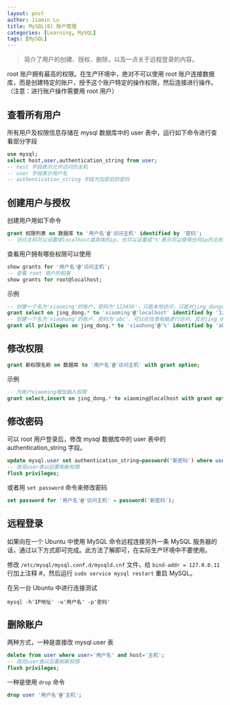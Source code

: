 ```yaml
---
layout: post
author: Jiamin Lu
title: MySQL(8) 账户管理
categories: [Learning, MySQL]
tags: [MySQL]
---
```


> 简介了用户的创建、授权、删除，以及一点关于远程登录的内容。

root 账户拥有最高的权限。在生产环境中，绝对不可以使用 root 账户连接数据库，而是创建特定的账户，授予这个账户特定的操作权限，然后连接进行操作。（注意：进行账户操作需要用 root 用户）

## 查看所有用户

所有用户及权限信息存储在 mysql 数据库中的 user 表中，运行如下命令进行查看部分字段

```sql
use mysql;
select host,user,authentication_string from user;
-- host 字段表示允许访问的主机
-- user 字段表示用户名
-- authentication_string 字段为加密后的密码
```

## 创建用户与授权

创建用户用如下命令

```sql
grant 权限列表 on 数据库 to '用户名'@'访问主机' identified by '密码';
-- 访问主机可以设置成localhost或具体的ip，也可以设置成'%'表示可以使用任何ip的主机登录访问此数据库
```

查看用户拥有哪些权限可以使用

```sql
show grants for '用户名'@'访问主机';
-- 查看 root 用户的权限
show grants for root@localhost;
```

示例

```sql
-- 创建一个名为'xiaoming'的账户，密码为'123456'，只能本地访问，只能对jing_dong数据库里的所有表进行读操作
grant select on jing_dong.* to 'xiaoming'@'localhost' identified by '123456';
-- 创建一个名为'xiaohong'的账户，密码为'abc'，可以在任意电脑进行访问，且对jing_dong数据库拥有所有的权限
grant all privileges on jing_dong.* to 'xiaohong'@'%' identified by 'abc';
```

## 修改权限

```sql
grant 新权限名称 on 数据库 to '用户名'@'访问主机' with grant option;
```

示例

```sql
-- 为账户xiaoming增加插入权限
grant select,insert on jing_dong.* to xiaoming@localhost with grant option;
```

## 修改密码

可以 root 用户登录后，修改 mysql 数据库中的 user 表中的 authentication_string 字段。

```sql
update mysql.user set authentication_string=password('新密码') where user='用户名' and host='访问主机';
-- 改完user表以后要刷新权限
flush privileges;
```

或者用 `set password` 命令来修改密码

```sql
set password for '用户名'@'访问主机' = password('新密码');
```

## 远程登录

如果向在一个 Ubuntu 中使用 MySQL 命令远程连接另外一条 MySQL 服务器的话，通过以下方式即可完成。此方法了解即可，在实际生产环境中不要使用。

修改 `/etc/mysql/mysql.conf.d/mysqld.cnf` 文件，给 `bind-addr = 127.0.0.11` 行加上注释 #，然后运行 `sudo service mysql restart` 重启 MySQL。

在另一台 Ubuntu 中进行连接测试

```shell
mysql -h'IP地址' -u'用户名' -p'密码'
```

## 删除账户

两种方式，一种是直接改 mysql.user 表

```sql
delete from user where user='用户名' and host='主机';
-- 改完user表以后要刷新权限
flush privileges;
```

一种是使用 `drop` 命令

```sql
drop user '用户名'@'主机';
```